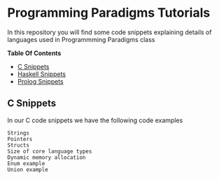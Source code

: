 # Programming Paradigms Tutorials

In this repository you will find some code snippets explaining details of languages used in Programmming Paradigms class

**Table Of Contents**
- [C Snippets](#c-snippets)
- [Haskell Snippets](#haskell-snippets)
- [Prolog Snippets](#prolog-snippets)


## C Snippets

In our C code snippets we have the following code examples
```
Strings
Pointers
Structs
Size of core language types
Dynamic memory allocation
Enum example
Union example
```

